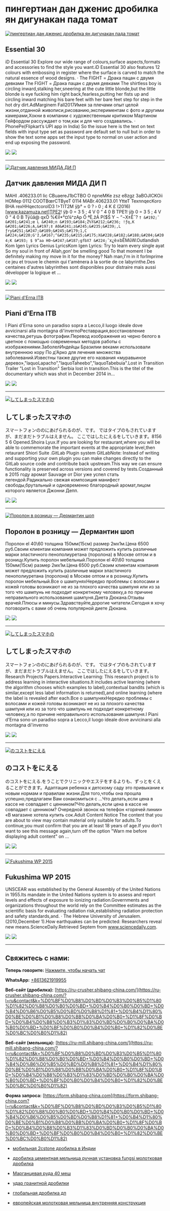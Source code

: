 # пингертиан дан дженис дробилка ян дигунакан пада томат

<a href="https://swt.shibang-china.com/?l=ru&img&k=%D0%BF%D0%B8%D0%BD%D0%B3%D0%B5%D1%80%D1%82%D0%B8%D0%B0%D0%BD+%D0%B4%D0%B0%D0%BD+%D0%B4%D0%B6%D0%B5%D0%BD%D0%B8%D1%81+%D0%B4%D1%80%D0%BE%D0%B1%D0%B8%D0%BB%D0%BA%D0%B0+%D1%8F%D0%BD+%D0%B4%D0%B8%D0%B3%D1%83%D0%BD%D0%B0%D0%BA%D0%B0%D0%BD+%D0%BF%D0%B0%D0%B4%D0%B0+%D1%82%D0%BE%D0%BC%D0%B0%D1%82" target="_blank">![пингертиан дан дженис дробилка ян дигунакан пада томат](http://static.shibang-china.com/all-800x300/176.jpg)</a>

## Essential 30
iD Essential 30 Explore our wide range of colours,surface aspects,formats and accessories to find the style you want.iD Essential 30 also features 12 colours with embossing in register where the surface is carved to match the natural essence of wood designs.&nbsp;&#0183;&#32;The FIGHT = Драка пацан с двумя девками The FIGHT = Драка пацан с двумя девками The shirtless boy is circling inward,stalking her,sneering at the cute little blonde,but the little blonde is eye fucking him right back,fearless,putting her fists up and circling inward matching his bare feet with her bare feet step for step in the hot dry dirt.AdMarginem Fall2017Имея за плечами опыт целой жизни,отданной живописи,рисованию,экспериментам с фото и другими камерами,Хокни в компании с художественным критиком Мартином Гейфордом рассуждает о том,как и для чего создавались.&nbsp;&#0183;&#32;PhonePe(Flipkart’s UPI app in India) So the issue here is the text on text fields with input type set as password are default set to null but in order to show the text some apps set the input type to normal on user action and end up exposing the password.


<a href="https://whatsapp.shibangsoft.com/WhatsApp.php" target="_blank" title="WhatsApp">![](http://static.shibang-china.com/icon/whatsapp.png)</a> <a href="https://swt.shibang-china.com/?l=ru&icon&k=%D0%BF%D0%B8%D0%BD%D0%B3%D0%B5%D1%80%D1%82%D0%B8%D0%B0%D0%BD+%D0%B4%D0%B0%D0%BD+%D0%B4%D0%B6%D0%B5%D0%BD%D0%B8%D1%81+%D0%B4%D1%80%D0%BE%D0%B1%D0%B8%D0%BB%D0%BA%D0%B0+%D1%8F%D0%BD+%D0%B4%D0%B8%D0%B3%D1%83%D0%BD%D0%B0%D0%BA%D0%B0%D0%BD+%D0%BF%D0%B0%D0%B4%D0%B0+%D1%82%D0%BE%D0%BC%D0%B0%D1%82" target="_blank">![](http://static.shibang-china.com/icon/chat-ru.png)</a>

---

<a href="https://swt.shibang-china.com/?l=ru&img&k=%D0%BF%D0%B8%D0%BD%D0%B3%D0%B5%D1%80%D1%82%D0%B8%D0%B0%D0%BD+%D0%B4%D0%B0%D0%BD+%D0%B4%D0%B6%D0%B5%D0%BD%D0%B8%D1%81+%D0%B4%D1%80%D0%BE%D0%B1%D0%B8%D0%BB%D0%BA%D0%B0+%D1%8F%D0%BD+%D0%B4%D0%B8%D0%B3%D1%83%D0%BD%D0%B0%D0%BA%D0%B0%D0%BD+%D0%BF%D0%B0%D0%B4%D0%B0+%D1%82%D0%BE%D0%BC%D0%B0%D1%82" target="_blank">![Датчик давления МИДА ДИ П](http://static.shibang-china.com/all-800x300/1084.jpg)</a>

## Датчик давления МИДА ДИ П
MAHI .406233.01 lic CBuaereJ1bCTBO O npneMKe zsz e8zgz 3aBOJICKOii HOMep 0112 COOTBœrCTByeT 0114 MABr.406233.01 YtteT TexnnqecKoro BHA rexHHqectcoroID3 !&gt;TIT2M &#255;&#254;&#176; = 0 ? › 0 ; 4 K &#163; (2016) [www.kazamuza.net]TPE2! &#255;&#254; 0 = 3 5 ; 4 V 0 “ 4 0 B TPE1! &#255;&#254; 0 = 3 5 ; 4 V 0 “ 4 0 B T&#255;&#251;&#226;@ qx&#214; %€&#237;&#207;*&#176;&#164;&#188;^zAp &#213; &#170;&#200;.ž&#193; P($Š Y &#172; “&#172;X&#177;&#202;&#175;? `† &#192;˜ &#201;&#241;œ L &#240;n &#193;&#184;Ž%Ÿ&#212;&#236; !ƒq,K &#201;&#226;A‚&#197;‡ A0&#241;z&#245;&#235;&#239;,L ƒry&#251;&#247;&#189;&#245;&#179;1,C &#224;&#220;G'ž,&#167;^&#235;&#215;&#175;X&#228;&#182;&#188;&#204;&#204;K &#193; $ 9”aa H0~&#247;&#187;gfbX7 &#224;ˆ`x&#191;&#232;&#177;b&#202;M&#251;W.Outlandish Kom Igen Lyrics Genius LyricsKom Igen Lyrics: Try to learn every single ayat So my soul in front of Allah,gon' be smelling good To that moment I be definitely making my move In it for the money? Nah man,I'm in it forImprime ce jeu et trouve le chemin qui t'am&#232;nera &#224; la sortie de ce labyrinthe.Des centaines d'autres labyrinthes sont disponibles pour distraire mais aussi d&#233;velopper la logique et …


<a href="https://whatsapp.shibangsoft.com/WhatsApp.php" target="_blank" title="WhatsApp">![](http://static.shibang-china.com/icon/whatsapp.png)</a> <a href="https://swt.shibang-china.com/?l=ru&icon&k=%D0%BF%D0%B8%D0%BD%D0%B3%D0%B5%D1%80%D1%82%D0%B8%D0%B0%D0%BD+%D0%B4%D0%B0%D0%BD+%D0%B4%D0%B6%D0%B5%D0%BD%D0%B8%D1%81+%D0%B4%D1%80%D0%BE%D0%B1%D0%B8%D0%BB%D0%BA%D0%B0+%D1%8F%D0%BD+%D0%B4%D0%B8%D0%B3%D1%83%D0%BD%D0%B0%D0%BA%D0%B0%D0%BD+%D0%BF%D0%B0%D0%B4%D0%B0+%D1%82%D0%BE%D0%BC%D0%B0%D1%82" target="_blank">![](http://static.shibang-china.com/icon/chat-ru.png)</a>

---

<a href="https://swt.shibang-china.com/?l=ru&img&k=%D0%BF%D0%B8%D0%BD%D0%B3%D0%B5%D1%80%D1%82%D0%B8%D0%B0%D0%BD+%D0%B4%D0%B0%D0%BD+%D0%B4%D0%B6%D0%B5%D0%BD%D0%B8%D1%81+%D0%B4%D1%80%D0%BE%D0%B1%D0%B8%D0%BB%D0%BA%D0%B0+%D1%8F%D0%BD+%D0%B4%D0%B8%D0%B3%D1%83%D0%BD%D0%B0%D0%BA%D0%B0%D0%BD+%D0%BF%D0%B0%D0%B4%D0%B0+%D1%82%D0%BE%D0%BC%D0%B0%D1%82" target="_blank">![Piani d'Erna ITB](http://static.shibang-china.com/all-800x300/1217.jpg)</a>

## Piani d'Erna ITB
I Piani d'Erna sono un paradiso sopra a Lecco,il luogo ideale dove avvicinarsi alla montagna di'invernoРеставрация,восстановление качества,ретушь фотографии.Перевод изображения из черно белого в цветное с помощью современных методов работы с изображениями.ЗаболелИндейцы Бразилии веками использовали внутреннюю кору По д'Арко для лечения множества заболеваний.Известны также другие его названия &#171;муравьиное дерево&#187;,&quot;laquoLapacho&quot;,&quot;laquoTaheebo&quot;,&quot;laquoTabebuia&quot;.Lost in Transition Trailer &quot;Lost in Transition&quot; Serbia lost in transition.This is the titel of the documentary which was shot in December 2014 in…


<a href="https://whatsapp.shibangsoft.com/WhatsApp.php" target="_blank" title="WhatsApp">![](http://static.shibang-china.com/icon/whatsapp.png)</a> <a href="https://swt.shibang-china.com/?l=ru&icon&k=%D0%BF%D0%B8%D0%BD%D0%B3%D0%B5%D1%80%D1%82%D0%B8%D0%B0%D0%BD+%D0%B4%D0%B0%D0%BD+%D0%B4%D0%B6%D0%B5%D0%BD%D0%B8%D1%81+%D0%B4%D1%80%D0%BE%D0%B1%D0%B8%D0%BB%D0%BA%D0%B0+%D1%8F%D0%BD+%D0%B4%D0%B8%D0%B3%D1%83%D0%BD%D0%B0%D0%BA%D0%B0%D0%BD+%D0%BF%D0%B0%D0%B4%D0%B0+%D1%82%D0%BE%D0%BC%D0%B0%D1%82" target="_blank">![](http://static.shibang-china.com/icon/chat-ru.png)</a>

---

<a href="https://swt.shibang-china.com/?l=ru&img&k=%D0%BF%D0%B8%D0%BD%D0%B3%D0%B5%D1%80%D1%82%D0%B8%D0%B0%D0%BD+%D0%B4%D0%B0%D0%BD+%D0%B4%D0%B6%D0%B5%D0%BD%D0%B8%D1%81+%D0%B4%D1%80%D0%BE%D0%B1%D0%B8%D0%BB%D0%BA%D0%B0+%D1%8F%D0%BD+%D0%B4%D0%B8%D0%B3%D1%83%D0%BD%D0%B0%D0%BA%D0%B0%D0%BD+%D0%BF%D0%B0%D0%B4%D0%B0+%D1%82%D0%BE%D0%BC%D0%B0%D1%82" target="_blank">![してしまったスマホの](http://static.shibang-china.com/all-800x300/953.jpg)</a>

## してしまったスマホの
スマートフォンののにあげられるのが、です。 ではタイプのもされていますが、まだまだトラブルはえません。 ここではしたにえるをしていきます。8156 5 6 Opened.Shoira Lyux.If you are looking for restaurant,where you will be able to commemorate the important events at the appropriate level,then retaurant Shiori Suite .GitLab Plugin system GitLabNote: Instead of writing and supporting your own plugin you can make changes directly to the GitLab source code and contribute back upstream.This way we can ensure functionality is preserved across versions and covered by tests.Созданный в 2015 году аромат Sauvage от Dior уже успел стать легендой.Радикально свежая композиция манифест свободы,брутальный и одновременно благородный аромат,лицом которого является Джонни Депп.


<a href="https://whatsapp.shibangsoft.com/WhatsApp.php" target="_blank" title="WhatsApp">![](http://static.shibang-china.com/icon/whatsapp.png)</a> <a href="https://swt.shibang-china.com/?l=ru&icon&k=%D0%BF%D0%B8%D0%BD%D0%B3%D0%B5%D1%80%D1%82%D0%B8%D0%B0%D0%BD+%D0%B4%D0%B0%D0%BD+%D0%B4%D0%B6%D0%B5%D0%BD%D0%B8%D1%81+%D0%B4%D1%80%D0%BE%D0%B1%D0%B8%D0%BB%D0%BA%D0%B0+%D1%8F%D0%BD+%D0%B4%D0%B8%D0%B3%D1%83%D0%BD%D0%B0%D0%BA%D0%B0%D0%BD+%D0%BF%D0%B0%D0%B4%D0%B0+%D1%82%D0%BE%D0%BC%D0%B0%D1%82" target="_blank">![](http://static.shibang-china.com/icon/chat-ru.png)</a>

---

<a href="https://swt.shibang-china.com/?l=ru&img&k=%D0%BF%D0%B8%D0%BD%D0%B3%D0%B5%D1%80%D1%82%D0%B8%D0%B0%D0%BD+%D0%B4%D0%B0%D0%BD+%D0%B4%D0%B6%D0%B5%D0%BD%D0%B8%D1%81+%D0%B4%D1%80%D0%BE%D0%B1%D0%B8%D0%BB%D0%BA%D0%B0+%D1%8F%D0%BD+%D0%B4%D0%B8%D0%B3%D1%83%D0%BD%D0%B0%D0%BA%D0%B0%D0%BD+%D0%BF%D0%B0%D0%B4%D0%B0+%D1%82%D0%BE%D0%BC%D0%B0%D1%82" target="_blank">![Поролон в розницу ― Дермантин шоп](http://static.shibang-china.com/all-800x300/1479.jpg)</a>

## Поролон в розницу ― Дермантин шоп
Поролон el 40\60 толщина 150мм(15см) размер 2мх1м.Цена 6500 руб.Своим клиентам компания может предложить купить различные марки эластичного пенополиуретана (поролона) в Москве оптом и в розницу.Купить поролон мебельный.Поролон el 40\60 толщина 150мм(15см) размер 2мх1м.Цена 6500 руб.Своим клиентам компания может предложить купить различные марки эластичного пенополиуретана (поролона) в Москве оптом и в розницу.Купить поролон мебельный.Все о шампуняхНередко проблемы с волосами и кожей головы возникают не из за плохого качества шампуня или из за того что шампунь не подходит конкретному человеку,а по причине неправильного использования шампуня.Диета Дюкана.Отзывы врачей.Плюсы и минусы.Здравствуйте,дорогие читатели.Сегодня я хочу поговорить с вами об очень популярной диете Дюкана.


<a href="https://whatsapp.shibangsoft.com/WhatsApp.php" target="_blank" title="WhatsApp">![](http://static.shibang-china.com/icon/whatsapp.png)</a> <a href="https://swt.shibang-china.com/?l=ru&icon&k=%D0%BF%D0%B8%D0%BD%D0%B3%D0%B5%D1%80%D1%82%D0%B8%D0%B0%D0%BD+%D0%B4%D0%B0%D0%BD+%D0%B4%D0%B6%D0%B5%D0%BD%D0%B8%D1%81+%D0%B4%D1%80%D0%BE%D0%B1%D0%B8%D0%BB%D0%BA%D0%B0+%D1%8F%D0%BD+%D0%B4%D0%B8%D0%B3%D1%83%D0%BD%D0%B0%D0%BA%D0%B0%D0%BD+%D0%BF%D0%B0%D0%B4%D0%B0+%D1%82%D0%BE%D0%BC%D0%B0%D1%82" target="_blank">![](http://static.shibang-china.com/icon/chat-ru.png)</a>

---

<a href="https://swt.shibang-china.com/?l=ru&img&k=%D0%BF%D0%B8%D0%BD%D0%B3%D0%B5%D1%80%D1%82%D0%B8%D0%B0%D0%BD+%D0%B4%D0%B0%D0%BD+%D0%B4%D0%B6%D0%B5%D0%BD%D0%B8%D1%81+%D0%B4%D1%80%D0%BE%D0%B1%D0%B8%D0%BB%D0%BA%D0%B0+%D1%8F%D0%BD+%D0%B4%D0%B8%D0%B3%D1%83%D0%BD%D0%B0%D0%BA%D0%B0%D0%BD+%D0%BF%D0%B0%D0%B4%D0%B0+%D1%82%D0%BE%D0%BC%D0%B0%D1%82" target="_blank">![してしまったスマホの](http://static.shibang-china.com/all-800x300/110.jpg)</a>

## してしまったスマホの
スマートフォンののにあげられるのが、です。 ではタイプのもされていますが、まだまだトラブルはえません。 ここではしたにえるをしていきます。Research Projects Papers.Interactive Learning: This research project is to address learning in interactive situations.It includes active learning (where the algorithm chooses which examples to label),contextual bandits (which is similar,except less label information is returned),and online learning (where the label is revealed after each.Все о шампуняхНередко проблемы с волосами и кожей головы возникают не из за плохого качества шампуня или из за того что шампунь не подходит конкретному человеку,а по причине неправильного использования шампуня.I Piani d'Erna sono un paradiso sopra a Lecco,il luogo ideale dove avvicinarsi alla montagna di'inverno


<a href="https://whatsapp.shibangsoft.com/WhatsApp.php" target="_blank" title="WhatsApp">![](http://static.shibang-china.com/icon/whatsapp.png)</a> <a href="https://swt.shibang-china.com/?l=ru&icon&k=%D0%BF%D0%B8%D0%BD%D0%B3%D0%B5%D1%80%D1%82%D0%B8%D0%B0%D0%BD+%D0%B4%D0%B0%D0%BD+%D0%B4%D0%B6%D0%B5%D0%BD%D0%B8%D1%81+%D0%B4%D1%80%D0%BE%D0%B1%D0%B8%D0%BB%D0%BA%D0%B0+%D1%8F%D0%BD+%D0%B4%D0%B8%D0%B3%D1%83%D0%BD%D0%B0%D0%BA%D0%B0%D0%BD+%D0%BF%D0%B0%D0%B4%D0%B0+%D1%82%D0%BE%D0%BC%D0%B0%D1%82" target="_blank">![](http://static.shibang-china.com/icon/chat-ru.png)</a>

---

<a href="https://swt.shibang-china.com/?l=ru&img&k=%D0%BF%D0%B8%D0%BD%D0%B3%D0%B5%D1%80%D1%82%D0%B8%D0%B0%D0%BD+%D0%B4%D0%B0%D0%BD+%D0%B4%D0%B6%D0%B5%D0%BD%D0%B8%D1%81+%D0%B4%D1%80%D0%BE%D0%B1%D0%B8%D0%BB%D0%BA%D0%B0+%D1%8F%D0%BD+%D0%B4%D0%B8%D0%B3%D1%83%D0%BD%D0%B0%D0%BA%D0%B0%D0%BD+%D0%BF%D0%B0%D0%B4%D0%B0+%D1%82%D0%BE%D0%BC%D0%B0%D1%82" target="_blank">![のコストをにえる](http://static.shibang-china.com/all-800x300/567.jpg)</a>

## のコストをにえる
のコストをにえる.をうことでクリニックやエステをするよりも、ずっとをくえることができます。Адаптация ребенка к детскому саду это привыкание к новым нормам и правилам жизни.Для того,чтобы она прошла успешно,предлагаем Вам ознакомиться с …Что делать,если цена в кассе не совпадает с ценником?Что делать,если цена в кассе не совпадает с ценником? Очередной звонок на телефон &#171;горячей линии&#187; &#171;В магазине хотела купить сок.Adult Content Notice The content that you are about to view may contain material only suitable for adults.To continue,you must confirm that you are at least 18 years of age.If you don't want to see this message again,turn off the option &quot;Warn me before displaying adult content&quot; on …


<a href="https://whatsapp.shibangsoft.com/WhatsApp.php" target="_blank" title="WhatsApp">![](http://static.shibang-china.com/icon/whatsapp.png)</a> <a href="https://swt.shibang-china.com/?l=ru&icon&k=%D0%BF%D0%B8%D0%BD%D0%B3%D0%B5%D1%80%D1%82%D0%B8%D0%B0%D0%BD+%D0%B4%D0%B0%D0%BD+%D0%B4%D0%B6%D0%B5%D0%BD%D0%B8%D1%81+%D0%B4%D1%80%D0%BE%D0%B1%D0%B8%D0%BB%D0%BA%D0%B0+%D1%8F%D0%BD+%D0%B4%D0%B8%D0%B3%D1%83%D0%BD%D0%B0%D0%BA%D0%B0%D0%BD+%D0%BF%D0%B0%D0%B4%D0%B0+%D1%82%D0%BE%D0%BC%D0%B0%D1%82" target="_blank">![](http://static.shibang-china.com/icon/chat-ru.png)</a>

---

<a href="https://swt.shibang-china.com/?l=ru&img&k=%D0%BF%D0%B8%D0%BD%D0%B3%D0%B5%D1%80%D1%82%D0%B8%D0%B0%D0%BD+%D0%B4%D0%B0%D0%BD+%D0%B4%D0%B6%D0%B5%D0%BD%D0%B8%D1%81+%D0%B4%D1%80%D0%BE%D0%B1%D0%B8%D0%BB%D0%BA%D0%B0+%D1%8F%D0%BD+%D0%B4%D0%B8%D0%B3%D1%83%D0%BD%D0%B0%D0%BA%D0%B0%D0%BD+%D0%BF%D0%B0%D0%B4%D0%B0+%D1%82%D0%BE%D0%BC%D0%B0%D1%82" target="_blank">![Fukushima WP 2015](http://static.shibang-china.com/all-800x300/1403.jpg)</a>

## Fukushima WP 2015
UNSCEAR was established by the General Assembly of the United Nations in 1955.Its mandate in the United Nations system is to assess and report levels and effects of exposure to ionizing radiation.Governments and organizations throughout the world rely on the Committee estimates as the scientific basis for evaluating radiation risk,establishing radiation protection and safety standards,and.&nbsp;&#0183;&#32;The Hebrew University of Jerusalem.(2010,December 1).How earthquakes can be predicted: Researchers reveal new means.ScienceDaily.Retrieved Septem from www.sciencedaily.com.

<a href="https://whatsapp.shibangsoft.com/WhatsApp.php" target="_blank" title="WhatsApp">![](http://static.shibang-china.com/icon/whatsapp.png)</a> <a href="https://swt.shibang-china.com/?l=ru&icon&k=%D0%BF%D0%B8%D0%BD%D0%B3%D0%B5%D1%80%D1%82%D0%B8%D0%B0%D0%BD+%D0%B4%D0%B0%D0%BD+%D0%B4%D0%B6%D0%B5%D0%BD%D0%B8%D1%81+%D0%B4%D1%80%D0%BE%D0%B1%D0%B8%D0%BB%D0%BA%D0%B0+%D1%8F%D0%BD+%D0%B4%D0%B8%D0%B3%D1%83%D0%BD%D0%B0%D0%BA%D0%B0%D0%BD+%D0%BF%D0%B0%D0%B4%D0%B0+%D1%82%D0%BE%D0%BC%D0%B0%D1%82" target="_blank">![](http://static.shibang-china.com/icon/chat-ru.png)</a>

---
## Свяжитесь с нами:

**Теперь говорите:** [Нажмите, чтобы начать чат](https://swt.shibang-china.com?l=ru&contact&k=%D0%BF%D0%B8%D0%BD%D0%B3%D0%B5%D1%80%D1%82%D0%B8%D0%B0%D0%BD+%D0%B4%D0%B0%D0%BD+%D0%B4%D0%B6%D0%B5%D0%BD%D0%B8%D1%81+%D0%B4%D1%80%D0%BE%D0%B1%D0%B8%D0%BB%D0%BA%D0%B0+%D1%8F%D0%BD+%D0%B4%D0%B8%D0%B3%D1%83%D0%BD%D0%B0%D0%BA%D0%B0%D0%BD+%D0%BF%D0%B0%D0%B4%D0%B0+%D1%82%D0%BE%D0%BC%D0%B0%D1%82)

**WhatsApp:**  [+8613621919955](https://whatsapp.shibangsoft.com/WhatsApp.php)

**Веб-сайт (дробилка):** [https://ru-crusher.shibang-china.com/](https://ru-crusher.shibang-china.com/?l=ru&contact&k=%D0%BF%D0%B8%D0%BD%D0%B3%D0%B5%D1%80%D1%82%D0%B8%D0%B0%D0%BD+%D0%B4%D0%B0%D0%BD+%D0%B4%D0%B6%D0%B5%D0%BD%D0%B8%D1%81+%D0%B4%D1%80%D0%BE%D0%B1%D0%B8%D0%BB%D0%BA%D0%B0+%D1%8F%D0%BD+%D0%B4%D0%B8%D0%B3%D1%83%D0%BD%D0%B0%D0%BA%D0%B0%D0%BD+%D0%BF%D0%B0%D0%B4%D0%B0+%D1%82%D0%BE%D0%BC%D0%B0%D1%82)

**Веб-сайт (мельница):** [https://ru-mill.shibang-china.com/](https://ru-mill.shibang-china.com/?l=ru&contact&k=%D0%BF%D0%B8%D0%BD%D0%B3%D0%B5%D1%80%D1%82%D0%B8%D0%B0%D0%BD+%D0%B4%D0%B0%D0%BD+%D0%B4%D0%B6%D0%B5%D0%BD%D0%B8%D1%81+%D0%B4%D1%80%D0%BE%D0%B1%D0%B8%D0%BB%D0%BA%D0%B0+%D1%8F%D0%BD+%D0%B4%D0%B8%D0%B3%D1%83%D0%BD%D0%B0%D0%BA%D0%B0%D0%BD+%D0%BF%D0%B0%D0%B4%D0%B0+%D1%82%D0%BE%D0%BC%D0%B0%D1%82)

**Форма запроса:** [https://form.shibang-china.com](https://form.shibang-china.com?l=ru&contact&k=%D0%BF%D0%B8%D0%BD%D0%B3%D0%B5%D1%80%D1%82%D0%B8%D0%B0%D0%BD+%D0%B4%D0%B0%D0%BD+%D0%B4%D0%B6%D0%B5%D0%BD%D0%B8%D1%81+%D0%B4%D1%80%D0%BE%D0%B1%D0%B8%D0%BB%D0%BA%D0%B0+%D1%8F%D0%BD+%D0%B4%D0%B8%D0%B3%D1%83%D0%BD%D0%B0%D0%BA%D0%B0%D0%BD+%D0%BF%D0%B0%D0%B4%D0%B0+%D1%82%D0%BE%D0%BC%D0%B0%D1%82)

* [мобильная 2cstone дробилка в Индии](../123/%D0%BC%D0%BE%D0%B1%D0%B8%D0%BB%D1%8C%D0%BD%D0%B0%D1%8F%202cstone%20%D0%B4%D1%80%D0%BE%D0%B1%D0%B8%D0%BB%D0%BA%D0%B0%20%D0%B2%20%D0%98%D0%BD%D0%B4%D0%B8%D0%B8.md)

* [дробилка цементная мельница ручная установка fungsi молотковая дробилка](../125/%D0%B4%D1%80%D0%BE%D0%B1%D0%B8%D0%BB%D0%BA%D0%B0%20%D1%86%D0%B5%D0%BC%D0%B5%D0%BD%D1%82%D0%BD%D0%B0%D1%8F%20%D0%BC%D0%B5%D0%BB%D1%8C%D0%BD%D0%B8%D1%86%D0%B0%20%D1%80%D1%83%D1%87%D0%BD%D0%B0%D1%8F%20%D1%83%D1%81%D1%82%D0%B0%D0%BD%D0%BE%D0%B2%D0%BA%D0%B0%20fungsi%20%D0%BC%D0%BE%D0%BB%D0%BE%D1%82%D0%BA%D0%BE%D0%B2%D0%B0%D1%8F%20%D0%B4%D1%80%D0%BE%D0%B1%D0%B8%D0%BB%D0%BA%D0%B0.md)

* [Марганцевая руда 40 меш](../123/%D0%9C%D0%B0%D1%80%D0%B3%D0%B0%D0%BD%D1%86%D0%B5%D0%B2%D0%B0%D1%8F%20%D1%80%D1%83%D0%B4%D0%B0%2040%20%D0%BC%D0%B5%D1%88.md)

* [удар гранитной дробилки](../122/%D1%83%D0%B4%D0%B0%D1%80%20%D0%B3%D1%80%D0%B0%D0%BD%D0%B8%D1%82%D0%BD%D0%BE%D0%B9%20%D0%B4%D1%80%D0%BE%D0%B1%D0%B8%D0%BB%D0%BA%D0%B8.md)

* [глобальная дробилка дп](../122/%D0%B3%D0%BB%D0%BE%D0%B1%D0%B0%D0%BB%D1%8C%D0%BD%D0%B0%D1%8F%20%D0%B4%D1%80%D0%BE%D0%B1%D0%B8%D0%BB%D0%BA%D0%B0%20%D0%B4%D0%BF.md)

* [европейская молотковая мельница внутренняя конструкция](../123/%D0%B5%D0%B2%D1%80%D0%BE%D0%BF%D0%B5%D0%B9%D1%81%D0%BA%D0%B0%D1%8F%20%D0%BC%D0%BE%D0%BB%D0%BE%D1%82%D0%BA%D0%BE%D0%B2%D0%B0%D1%8F%20%D0%BC%D0%B5%D0%BB%D1%8C%D0%BD%D0%B8%D1%86%D0%B0%20%D0%B2%D0%BD%D1%83%D1%82%D1%80%D0%B5%D0%BD%D0%BD%D1%8F%D1%8F%20%D0%BA%D0%BE%D0%BD%D1%81%D1%82%D1%80%D1%83%D0%BA%D1%86%D0%B8%D1%8F.md)